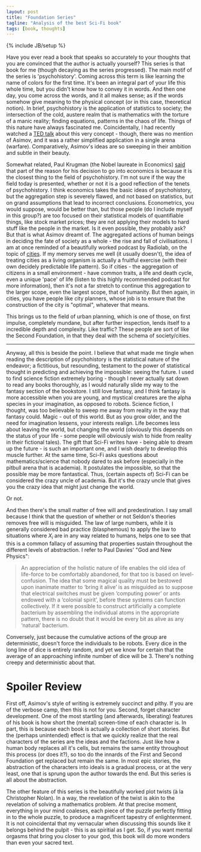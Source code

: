```yaml
---
layout: post
title: "Foundation Series"
tagline: "Analysis of the best Sci-Fi book"
tags: [book, thoughts]
---
```

{% include JB/setup %}

Have you ever read a book that speaks so accurately to your thoughts that you are convinced that the author is actually yourself? This series is that book for me (though decaying as the series progressed). The main motif of the series is 'psychohistory'. Coming across this term is like learning the name of colors for the first time. It's been an integral part of your life this whole time, but you didn't know how to convey it in words. And then one day, you come across the words, and it all makes sense; as if the words somehow give meaning to the physical concept (or in this case, theoretical notion). In brief, psychohistory is the application of statistics to society; the intersection of the cold, austere realm that is mathematics with the torture of a manic reality; finding equations, patterns in the chaos of life. Things of this nature have always fascinated me. Coincidentally, I had recently watched a [TED talk](http://www.ted.com/talks/jean_baptiste_michel_the_mathematics_of_history.html) about this very concept - though, there was no mention of Asimov, and it was a rather simplified application in a single arena (warfare). Comparatively, Asimov's ideas are so sweeping in their ambition and subtle in their beauty.

Somewhat related, Paul Krugman (the Nobel laureate in Economics) [said](http://www.wired.com/underwire/2012/05/paul-krugman-geeks-guide-galaxy/) that part of the reason for his decision to go into economics is because it is the closest thing to the field of psychohistory. I'm not sure if the way the field today is presented, whether or not it is a good reflection of the tenets of psychohistory. I think economics takes the basic ideas of psychohistory, but the aggregation step is severely flawed, and not based on statistics, but on grand assumptions that lead to incorrect conclusions. Econometrics, you would suppose, would be better than, but those people (do I include myself in this group?) are too focused on their statistical models of quantifiable things, like stock market prices; they are not applying their models to hard stuff like the people in the market. Is it even possible, they probably ask? But that is what Asimov dreamt of. The aggregated actions of human beings in deciding the fate of society as a whole - the rise and fall of civilisations. I am at once reminded of a beautifully worked podcast by Radiolab, on the topic of [cities](www.radiolab.org/2010/oct/08/). If my memory serves me well (it usually doesn't), the idea of treating cities as a living organism is actually a fruitful exercise (with their own decidely predictable life pattern). So if cities - the aggregation of citizens in a small environment - have common traits, a life and death cycle, even a unique 'pace' of life (listen to this highly recommended podcast for more information), then it's not a far stretch to continue this aggregation to the larger scope, even the largest scope, that of humanity. But then again, in cities, you have people like city planners, whose job is to ensure that the construction of the city is "optimal", whatever that means.

This brings us to the field of urban planning, which is one of those, on first impulse, completely mundane, but after further inspection, lends itself to a incredible depth and complexity. Like traffic? These people are sort of like the Second Foundation, in that they deal with the schema of society/cities.

***

Anyway, all this is beside the point. I believe that what made me tingle when reading the description of psychohistory is the statistical nature of the endeavor; a fictitious, but resounding, testament to the power of statistical thought in predicting and achieving the impossible: seeing the future. I used to find science fiction extremely boring - though I never actually sat down to read any books thoroughly, as I would naturally slide my way to the fantasy section of the bookstore. I still love fantasy, and I think fantasy is more accessible when you are young, and mystical creatures are the alpha species in your imagination, as opposed to robots. Science fiction, I thought, was too believable to sweep me away from reality in the way that fantasy could. Magic - out of this world. But as you grow older, and the need for imagination lessens, your interests realign. Life becomes less about leaving the world, but changing the world (obviously this depends on the status of your life - some people will obviously wish to hide from reality in their fictional tales). The gift that Sci-Fi writes have - being able to dream up the future - is such an important one, and I wish dearly to develop this muscle further. At the same time, Sci-Fi asks questions about mathematics/science that nobody dared to ask before (especially in the pitbull arena that is academia). It postulates the impossible, so that the possible may be more fantastical. Thus, (certain aspects of) Sci-Fi can be considered the crazy uncle of academia. But it's the crazy uncle that gives you the crazy idea that might just change the world.

Or not.

And then there's the small matter of free will and predestination. I say small because I think that the question of whether or not Seldon's theories removes free will is misguided. The law of large numbers, while it is generally considered bad practice (blasphemous) to apply the law to situations where $X_i$ are in any way related to humans, helps one to see that this is a common fallacy of assuming that properties sustain throughout the different levels of abstraction. I refer to Paul Davies' "God and New Physics":

> An appreciation of the holistic nature of life enables the old idea of life-force to be comfortably abandoned, for that too is based on level-confusion. The idea that some magical quality must be bestowed upon inanimate matter to ‘bring it alive’ is as misguided as to suppose that electrical switches must be given ‘computing power’ or ants endowed with a ‘colonial spirit’, before these systems can function collectively. If it were possible to construct artificially a complete bacterium by assembling the individual atoms in the appropriate pattern, there is no doubt that it would be every bit as alive as any ‘natural’ bacterium.

Conversely, just because the cumulative actions of the group are deterministic, doesn't force the individuals to be robots. Every dice in the long line of dice is entirely random, and yet we know for certain that the average of an approaching infinite number of dice will be 3. There's nothing creepy and deterministic about that.

# Spoiler Review

First off, Asimov's style of writing is extremely succinct and pithy. If you are of the verbose camp, then this is not for you. Second, forget character development. One of the most startling (and afterwards, liberating) features of his book is how short the (mental) screen-time of each character is. In part, this is because each book is actually a collection of short stories. But the (perhaps unintended) effect is that we quickly realize that the real characters of the series are the ideas and the factions. Just like how a human body replaces all it's cells, but remains the same entity throughout this process (or does it?), so too do the innards of the First and Second Foundation get replaced but remain the same. In most epic stories, the abstraction of the characters into ideals is a gradual process, or at the very least, one that is sprung upon the author towards the end. But this series is all about the abstraction.

The other feature of this series is the beautifully worked plot twists (à la Christopher Nolan). In a way, the revelation of the twist is akin to the revelation of solving a mathematics problem. At that precise moment, everything in your mind coaleses, each piece of the puzzle perfectly fitting in to the whole puzzle, to produce a magnificent tapestry of enlightenment. It is not coincidental that my vernacular when discussing this sounds like it belongs behind the pulpit - this is as spiritial as I get. So, if you want mental orgasms that bring you closer to your god, this book will do more wonders than even your sacred text.
